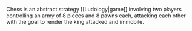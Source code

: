 Chess is an abstract strategy [[Ludology|game]] involving two players controlling an army of 8 pieces and 8 pawns each, attacking each other with the goal to render the king attacked and immobile.